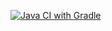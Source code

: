 [![Java CI with Gradle](https://github.com/Dima280489/AutotestDZ5-1/actions/workflows/gradle.yml/badge.svg)](https://github.com/Dima280489/AutotestDZ5-1/actions/workflows/gradle.yml)
